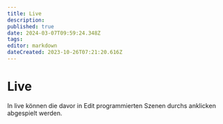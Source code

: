 ```yaml
---
title: Live
description: 
published: true
date: 2024-03-07T09:59:24.348Z
tags: 
editor: markdown
dateCreated: 2023-10-26T07:21:20.616Z
---
```


# Live
In live können die davor in Edit programmierten Szenen durchs anklicken abgespielt werden.